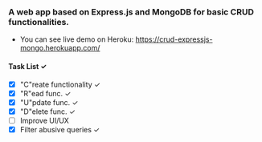 ### A web app based on Express.js and MongoDB for basic CRUD functionalities.

* You can see live demo on Heroku: https://crud-expressjs-mongo.herokuapp.com/

#### Task List ✓
- [x] "C"reate functionality ✓
- [x] "R"ead func. ✓
- [X] "U"pdate func. ✓
- [X] "D"elete func. ✓
- [ ] Improve UI/UX
- [X] Filter abusive queries ✓
